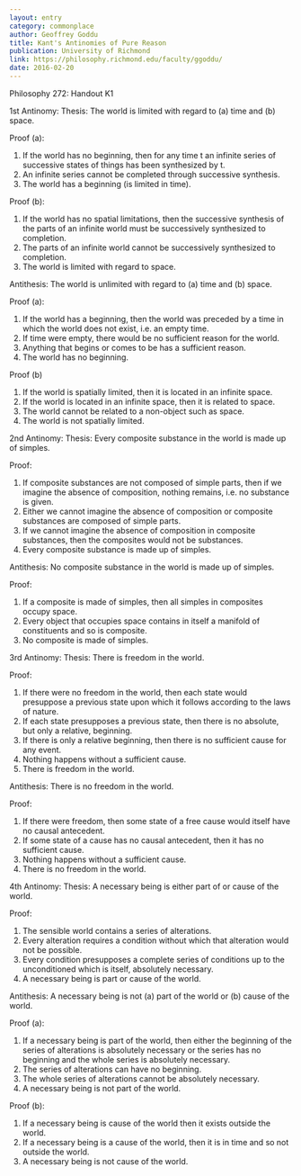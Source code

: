 ```yaml
---
layout: entry
category: commonplace
author: Geoffrey Goddu
title: Kant's Antinomies of Pure Reason
publication: University of Richmond
link: https://philosophy.richmond.edu/faculty/ggoddu/
date: 2016-02-20
---
```


Philosophy 272: Handout K1

1st Antinomy: Thesis: The world is limited with regard to (a) time and (b) space.

Proof (a): 
1. If the world has no beginning, then for any time t an infinite series of successive states of things has been synthesized by t.
2. An infinite series cannot be completed through successive synthesis.
3. The world has a beginning (is limited in time).

Proof (b): 
1. If the world has no spatial limitations, then the successive synthesis of the parts of an infinite world must be successively synthesized to completion.
2. The parts of an infinite world cannot be successively synthesized to completion.
3. The world is limited with regard to space.

Antithesis: The world is unlimited with regard to (a) time and (b) space.

Proof (a): 
1. If the world has a beginning, then the world was preceded by a time in which the world does not exist, i.e. an empty time.
2. If time were empty, there would be no sufficient reason for the world.
3. Anything that begins or comes to be has a sufficient reason.
4. The world has no beginning.

Proof (b) 
1. If the world is spatially limited, then it is located in an infinite space.
2. If the world is located in an infinite space, then it is related to space.
3. The world cannot be related to a non-object such as space.
4. The world is not spatially limited.

2nd Antinomy: Thesis: Every composite substance in the world is made up of simples.

Proof: 
1. If composite substances are not composed of simple parts, then if we imagine the absence of composition, nothing remains, i.e. no substance is given.
2. Either we cannot imagine the absence of composition or composite substances are composed of simple parts.
3. If we cannot imagine the absence of composition in composite substances, then the composites would not be substances.
4. Every composite substance is made up of simples.

Antithesis: No composite substance in the world is made up of simples.

Proof: 
1. If a composite is made of simples, then all simples in composites occupy space. 
2. Every object that occupies space contains in itself a manifold of constituents and so is composite.
3. No composite is made of simples.

3rd Antinomy: Thesis: There is freedom in the world.

Proof: 
1. If there were no freedom in the world, then each state would presuppose a previous state upon which it follows according to the laws of nature.
2. If each state presupposes a previous state, then there is no absolute, but only a relative, beginning.
3. If there is only a relative beginning, then there is no sufficient cause for any event.
4. Nothing happens without a sufficient cause.
5. There is freedom in the world.

Antithesis: There is no freedom in the world.

Proof: 
1. If there were freedom, then some state of a free cause would itself have no causal antecedent.
2. If some state of a cause has no causal antecedent, then it has no sufficient cause.
3. Nothing happens without a sufficient cause.
4. There is no freedom in the world.

4th Antinomy: Thesis: A necessary being is either part of or cause of the world.

Proof: 
1. The sensible world contains a series of alterations.
2. Every alteration requires a condition without which that alteration would not be possible.
3. Every condition presupposes a complete series of conditions up to the unconditioned which is itself, absolutely necessary.
4. A necessary being is part or cause of the world.

Antithesis: A necessary being is not (a) part of the world or (b) cause of the world.

Proof (a): 
1. If a necessary being is part of the world, then either the beginning of the series of alterations is absolutely necessary or the series has no beginning and the whole series is absolutely necessary.
2. The series of alterations can have no beginning.
3. The whole series of alterations cannot be absolutely necessary.
4. A necessary being is not part of the world.

Proof (b): 
1. If a necessary being is cause of the world then it exists outside the world.
2. If a necessary being is a cause of the world, then it is in time and so not outside the world.
3. A necessary being is not cause of the world.